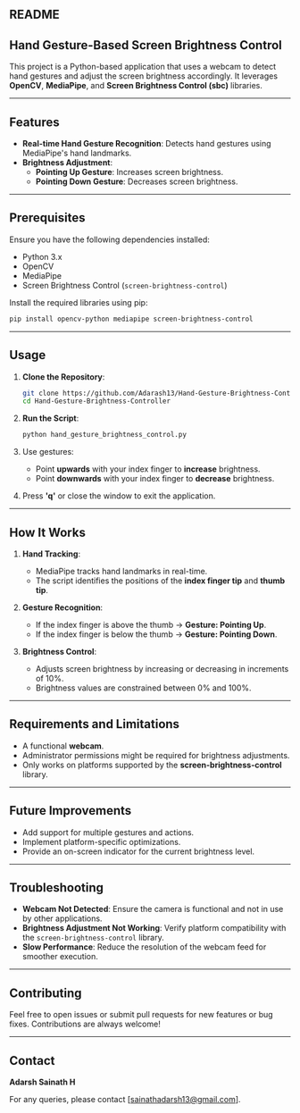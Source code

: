 ## README

## Hand Gesture-Based Screen Brightness Control

This project is a Python-based application that uses a webcam to detect hand gestures and adjust the screen brightness accordingly. It leverages **OpenCV**, **MediaPipe**, and **Screen Brightness Control (sbc)** libraries.

---

## Features

- **Real-time Hand Gesture Recognition**: Detects hand gestures using MediaPipe's hand landmarks.
- **Brightness Adjustment**:
  - **Pointing Up Gesture**: Increases screen brightness.
  - **Pointing Down Gesture**: Decreases screen brightness.

---

## Prerequisites

Ensure you have the following dependencies installed:

- Python 3.x
- OpenCV
- MediaPipe
- Screen Brightness Control (`screen-brightness-control`)

Install the required libraries using pip:

```bash
pip install opencv-python mediapipe screen-brightness-control
```

---

## Usage

1. **Clone the Repository**:
   ```bash
   git clone https://github.com/Adarash13/Hand-Gesture-Brightness-Controller.git
   cd Hand-Gesture-Brightness-Controller
   ```

2. **Run the Script**:
   ```bash
   python hand_gesture_brightness_control.py
   ```

3. Use gestures:
   - Point **upwards** with your index finger to **increase** brightness.
   - Point **downwards** with your index finger to **decrease** brightness.

4. Press **'q'** or close the window to exit the application.

---

## How It Works

1. **Hand Tracking**:
   - MediaPipe tracks hand landmarks in real-time.
   - The script identifies the positions of the **index finger tip** and **thumb tip**.

2. **Gesture Recognition**:
   - If the index finger is above the thumb → **Gesture: Pointing Up**.
   - If the index finger is below the thumb → **Gesture: Pointing Down**.

3. **Brightness Control**:
   - Adjusts screen brightness by increasing or decreasing in increments of 10%.
   - Brightness values are constrained between 0% and 100%.

---

## Requirements and Limitations

- A functional **webcam**.
- Administrator permissions might be required for brightness adjustments.
- Only works on platforms supported by the **screen-brightness-control** library.

---

## Future Improvements

- Add support for multiple gestures and actions.
- Implement platform-specific optimizations.
- Provide an on-screen indicator for the current brightness level.

---

## Troubleshooting

- **Webcam Not Detected**: Ensure the camera is functional and not in use by other applications.
- **Brightness Adjustment Not Working**: Verify platform compatibility with the `screen-brightness-control` library.
- **Slow Performance**: Reduce the resolution of the webcam feed for smoother execution.

---

## Contributing

Feel free to open issues or submit pull requests for new features or bug fixes. Contributions are always welcome!

---

## Contact

**Adarsh Sainath H**

For any queries, please contact [sainathadarsh13@gmail.com].

